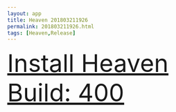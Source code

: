 ```yaml
---
layout: app
title: Heaven 201803211926
permalink: 201803211926.html
tags: [Heaven,Release]
---
```

<div class="pure-g">
    <div class="pure-u-1-1" style="font-size: 4em">
        <a class="pure-button-primary" href="itms-services://?action=download-manifest&url=https%3A%2F%2Flitsungyisigono.github.io%2FTestScript%2Fmanifests%2F201803211926.plist"><i class="fa fa-download" aria-hidden="true"></i>Install Heaven Build: 400</a>
    </div>
</div>
